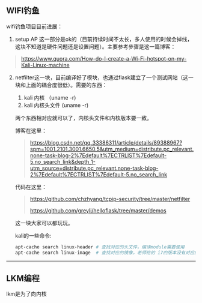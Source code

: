 ## WIFI钓鱼

wifi钓鱼项目目前进展：

1. setup AP 这一部分是ok的（目前持续时间不太长，多人使用的时候会掉线，这块不知道是硬件问题还是设置问题）。主要参考步骤是这一篇博客：

>https://www.quora.com/How-do-I-create-a-Wi-Fi-hotspot-on-my-Kali-Linux-machine

2. netfilter这一块，目前编译好了模块，也通过flask建立了一个测试网站（这一块和上面的耦合度很低）。需要的东西：

   1. kali 内核 （uname -r)
   2. kali 内核头文件 (uname -r)

   两个东西相对应就可以了，内核头文件和内核版本要一致。

   博客在这里：

   >https://blog.csdn.net/qq_33386311/article/details/89388967?spm=1001.2101.3001.6650.5&utm_medium=distribute.pc_relevant.none-task-blog-2%7Edefault%7ECTRLIST%7Edefault-5.no_search_link&depth_1-utm_source=distribute.pc_relevant.none-task-blog-2%7Edefault%7ECTRLIST%7Edefault-5.no_search_link

   代码在这里：

   >https://github.com/chzhyang/tcpip-security/tree/master/netfilter
   >
   >https://github.com/greyli/helloflask/tree/master/demos

   这一块大家可以都玩玩。

   kali的一些命令:

   ```bash
   apt-cache search linux-header # 查找对应的头文件，编译module需要使用
   apt-cache search linux-image  # 查找对应的镜像，老师给的 i7的版本没有对应的header，我使用的是 Linux kali 5.14.0-kali4-amd64 #1 SMP Debian 5.14.16-1kali1 (2021-11-05) x86_64 GNU/Linux
   
   ```

   

---

## LKM编程

lkm是为了向内核
